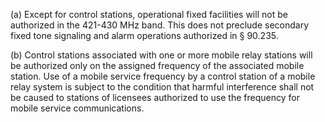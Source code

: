 (a) Except for control stations, operational fixed facilities will not be authorized in the 421-430 MHz band. This does not preclude secondary fixed tone signaling and alarm operations authorized in § 90.235.

(b) Control stations associated with one or more mobile relay stations will be authorized only on the assigned frequency of the associated mobile station. Use of a mobile service frequency by a control station of a mobile relay system is subject to the condition that harmful interference shall not be caused to stations of licensees authorized to use the frequency for mobile service communications.

